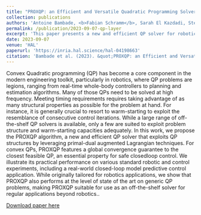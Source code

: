 ```yaml
---
title: "PROXQP: an Efficient and Versatile Quadratic Programming Solver for Real-Time Robotics Applications and Beyond"
collection: publications
authors: 'Antoine Bambade, <b>Fabian Schramm</b>, Sarah El Kazdadi, Stéphane Caron, Adrien Taylor, Justin Carpentier'
permalink: /publication/2023-09-07-qp-layer
excerpt: 'This paper presents a new and efficient QP solver for robotics.'
date: 2023-09-07
venue: 'HAL'
paperurl: 'https://inria.hal.science/hal-04198663'
citation: 'Bambade et al. (2023). &quot;PROXQP: an Efficient and Versatile Quadratic Programming Solver for Real-Time Robotics Applications and Beyond.&quot; <i>HAL</i>.'
---
```

Convex Quadratic programming (QP) has become a core component in the modern engineering toolkit, particularly in robotics, where QP problems are legions, ranging from real-time whole-body controllers to planning and estimation algorithms. Many of those QPs need to be solved at high frequency. Meeting timing requirements requires taking advantage of as many structural properties as possible for the problem at hand. For instance, it is generally crucial to resort to warm-starting to exploit the resemblance of consecutive control iterations. While a large range of off-the-shelf QP solvers is available, only a few are suited to exploit problem structure and warm-starting capacities adequately. In this work, we propose the PROXQP algorithm, a new and efficient QP solver that exploits QP structures by leveraging primal-dual augmented Lagrangian techniques. For convex QPs, PROXQP features a global convergence guarantee to the closest feasible QP, an essential property for safe closedloop control. We illustrate its practical performance on various standard robotic and control experiments, including a real-world closed-loop model predictive control application. While originally tailored for robotics applications, we show that PROXQP also performs at the level of state of the art on generic QP problems, making PROXQP suitable for use as an off-the-shelf solver for regular applications beyond robotics..

[Download paper here](https://inria.hal.science/hal-04198663v1/document)